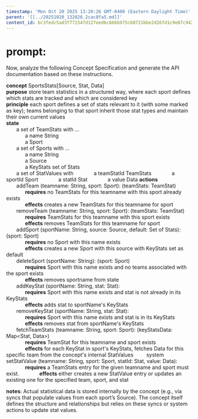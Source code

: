 ```yaml
---
timestamp: 'Mon Oct 20 2025 13:20:26 GMT-0400 (Eastern Daylight Time)'
parent: '[[../20251020_132026.2cac8fa5.md]]'
content_id: bc3fedc5ad3f772347d127eed6c666b975cb0721bbe2d26fd1c9e87c942899ae
---
```


# prompt:

Now, analyze the following Concept Specification and generate the API documentation based on these instructions.

**concept** SportsStats\[Source, Stat, Data]\
**purpose** store team statistics in a structured way, where each sport defines which stats are tracked and which are considered key\
**principle** each sport defines a set of stats relevant to it (with some marked as key); teams belonging to that sport inherit those stat types and maintain their own current values\
**state**\
       a set of TeamStats with ...\
             a name String\
             a Sport\
       a set of Sports with ...\
             a name String\
             a Source\
             a KeyStats set of Stats\
       a set of StatValues with
             a teamStatId TeamStats
             a sportId Sport
             a statId Stat
             a value Data
**actions**\
       addTeam (teamname: String, sport: Sport): (teamStats: TeamStat)\
             **requires** no TeamStats for this teamname with this sport already exists\
             **effects** creates a new TeamStats for this teamname for sport\
       removeTeam (teamname: String, sport: Sport): (teamStats: TeamStat)\
             **requires** TeamStats for this teamname with this sport exists\
             **effects** removes TeamStats for this teamname for sport\
       addSport (sportName: String, source: Source, default: Set of Stats): (sport: Sport)\
             **requires** no Sport with this name exists\
             **effects** creates a new Sport with this source with KeyStats set as default\
       deleteSport (sportName: String): (sport: Sport)\
             **requires** Sport with this name exists and no teams associated with the sport exists\
             **effects** removes sportname from state\
       addKeyStat (sportName: String, stat: Stat):\
             **requires** Sport with this name exists and stat is not already in its KeyStats\
             **effects** adds stat to sportName's KeyStats\
       removeKeyStat (sportName: String, stat: Stat):\
             **requires** Sport with this name exists and stat is in its KeyStats\
             **effects** removes stat from sportName's KeyStats\
       fetchTeamStats (teamname: String, sport: Sport): (keyStatsData: Map\<Stat, Data>)\
             **requires** TeamStat for this teamname and sport exists\
             **effects** for each KeyStat in sport's KeyStats, fetches Data for this specific team from the concept's internal StatValues
        system setStatValue (teamname: String, sport: Sport, statId: Stat, value: Data):\
             **requires** a TeamStats entry for the given teamname and sport must exist.
             **effects** either creates a new StatValue entry or updates an existing one for the specified team, sport, and stat

**notes**: Actual statistical data is stored internally by the concept (e.g., via syncs that populate values from each sport’s Source). The concept itself defines the structure and relationships but relies on these syncs or system actions to update stat values.
